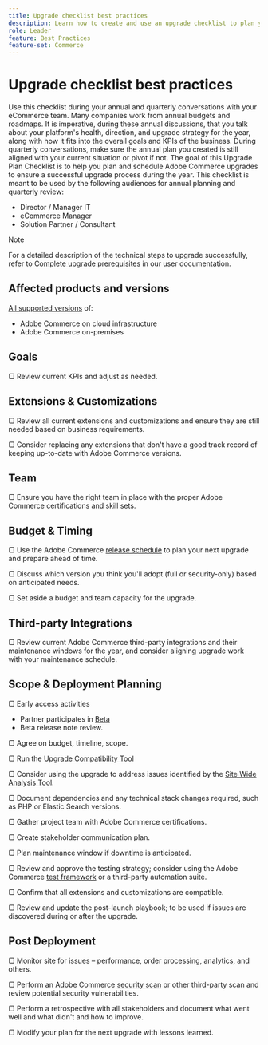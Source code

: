 ```yaml
---
title: Upgrade checklist best practices
description: Learn how to create and use an upgrade checklist to plan your Adobe Commerce and Magento Open Source upgrade strategy.
role: Leader
feature: Best Practices
feature-set: Commerce
---
```


# Upgrade checklist best practices

Use this checklist during your annual and quarterly conversations with your eCommerce team. Many companies work from annual budgets and roadmaps. It is imperative, during these annual discussions, that you talk about your platform's health, direction, and upgrade strategy for the year, along with how it fits into the overall goals and KPIs of the business. During quarterly conversations, make sure the annual plan you created is still aligned with your current situation or pivot if not. The goal of this Upgrade Plan Checklist is to help you plan and schedule Adobe Commerce upgrades to ensure a successful upgrade process during the year. This checklist is meant to be used by the following audiences for annual planning and quarterly review:

- Director / Manager IT
- eCommerce Manager
- Solution Partner / Consultant

>[!NOTE]
>
>For a detailed description of the technical steps to upgrade successfully, refer to [Complete upgrade prerequisites](../../../upgrade/prepare/prerequisites.md) in our user documentation.

## Affected products and versions

[All supported versions](../../../release/versions.md) of:

- Adobe Commerce on cloud infrastructure
- Adobe Commerce on-premises 

## Goals

▢ Review current KPIs and adjust as needed.

## Extensions & Customizations

▢ Review all current extensions and customizations and ensure they are still needed based on business requirements.

▢ Consider replacing any extensions that don't have a good track record of keeping up-to-date with Adobe Commerce versions.

## Team

▢ Ensure you have the right team in place with the proper Adobe Commerce certifications and skill sets.

## Budget & Timing

▢ Use the Adobe Commerce [release schedule](../../../release/schedule.md) to plan your next upgrade and prepare ahead of time.

▢ Discuss which version you think you'll adopt (full or security-only) based on anticipated needs.

▢ Set aside a budget and team capacity for the upgrade.

## Third-party Integrations

▢ Review current Adobe Commerce third-party integrations and their maintenance windows for the year, and consider aligning upgrade work with your maintenance schedule.

## Scope & Deployment Planning

▢ Early access activities

- Partner participates in [Beta](../../../release/beta-program.md)
- Beta release note review. 

▢ Agree on budget, timeline, scope.

▢ Run the [Upgrade Compatibility Tool](../../../upgrade/upgrade-compatibility-tool/overview.md)

▢ Consider using the upgrade to address issues identified by the [Site Wide Analysis Tool](../../../tools/site-wide-analysis-tool/intro.md).

▢ Document dependencies and any technical stack changes required, such as PHP or Elastic Search versions.

▢ Gather project team with Adobe Commerce certifications.

▢ Create stakeholder communication plan.

▢ Plan maintenance window if downtime is anticipated.

▢ Review and approve the testing strategy; consider using the Adobe Commerce [test framework](https://developer.adobe.com/commerce/testing/) or a third-party automation suite.

▢ Confirm that all extensions and customizations are compatible.

▢ Review and update the post-launch playbook; to be used if issues are discovered during or after the upgrade.

## Post Deployment

▢ Monitor site for issues – performance, order processing, analytics, and others.

▢ Perform an Adobe Commerce [security scan](https://account.magento.com/scanner/dashboard/) or other third-party scan and review potential security vulnerabilities.

▢ Perform a retrospective with all stakeholders and document what went well and what didn't and how to improve.

▢ Modify your plan for the next upgrade with lessons learned.
